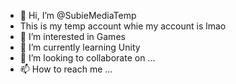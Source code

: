 - 👋 Hi, I’m @SubieMediaTemp
- This is my temp account whie my account is lmao
- 👀 I’m interested in Games
- 🌱 I’m currently learning Unity
- 💞️ I’m looking to collaborate on ...
- 📫 How to reach me ...

<!---
SubieMediaTemp/SubieMediaTemp is a ✨ special ✨ repository because its `README.md` (this file) appears on your GitHub profile.
You can click the Preview link to take a look at your changes.
--->
